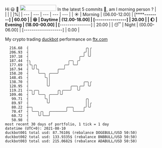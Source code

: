 Hi :smiley: :wave: <img src="https://jojoee.jojoee.com/api/utcnow" width="120" height="20">
In the latest 5 commits :bug:, am I morning person ? 
| | | | |%|
| --- | --- | --- | --- | --- |
| :sunny: | Morning | (06.00-12.00] | [************--------] | 60.00 |
| :satisfied: | Daytime | (12.00-18.00] | [****----------------] | 20.00 |
| :moon: | Evening | (18.00-00.00] | [****----------------] | 20.00 |
| :sleeping: | Night | (00.00-06.00] | [--------------------] | 0.00 |

My crypto trading [duckbot](https://github.com/jojoee/duckbot) performance on [ftx.com](https://ftx.com/#a=13144711)
```
  216.68  ┤                          ╭╮╭
  206.93  ┤                         ╭╯││
  197.18  ┤                       ╭─╯ ╰╯
  187.44  ┤╮                 ╭─╮ ╭╯
  177.69  ┤╰╮╭╮            ╭─╯ ╰─╯
  167.94  ┤ ╰╯╰╮        ╭──╯
  158.20  ┤    ╰──╮ ╭───╯
  148.45  ┤       ╰╮│
  138.70  ┤        ││               ╭─╮╭
  128.95  ┤        ╰╯         ╭──╮╭─╯ ╰╯
  119.21  ┤─╮╭─╮        ╭╮╭───╯  ╰╯
  109.46  ┤ ╰╯ ╰──╮ ╭───╯╰╯
   99.71  ┤       ╰╮│                ╭╮
   89.97  ┤        ╰╯                ││╭
   80.22  ┼─╮               ╭──╮    ╭╯╰╯
   70.47  ┤ ╰──╮╭╮  ╭───────╯  ╰────╯
   60.72  ┤    ╰╯╰──╯
   50.98  ┤
most recent 30 days of portfolio, 1 tick = 1 day
datetime (UTC+0): 2021-08-10
duckbot001 total usd: 87.7610$ (rebalance DOGEBULL/USD 50:50)
duckbot002 total usd: 133.9335$ (rebalance BNBBULL/USD 50:50)
duckbot003 total usd: 215.0682$ (rebalance ADABULL/USD 50:50)
```

